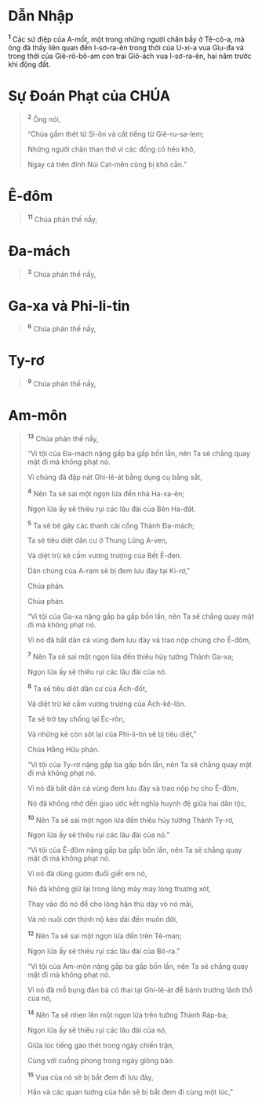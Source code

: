 # Dẫn Nhập

<sup><b>1</b></sup> Các sứ điệp của A-mốt, một trong những người chăn bầy ở Tê-cô-a, mà ông đã thấy liên quan đến I-sơ-ra-ên trong thời của U-xi-a vua Giu-đa và trong thời của Giê-rô-bô-am con trai Giô-ách vua I-sơ-ra-ên, hai năm trước khi động đất.

# Sự Ðoán Phạt của CHÚA

> <sup><b>2</b></sup> Ông nói,
>
> “Chúa gầm thét từ Si-ôn và cất tiếng từ Giê-ru-sa-lem;
>
> Những người chăn than thở vì các đồng cỏ héo khô,
>
> Ngay cả trên đỉnh Núi Cạt-mên cũng bị khô cằn.”

# Ê-đôm

> <sup><b>11</b></sup> Chúa phán thế nầy,

# Ða-mách

> <sup><b>3</b></sup> Chúa phán thế nầy,

# Ga-xa và Phi-li-tin

> <sup><b>6</b></sup> Chúa phán thế nầy,

# Ty-rơ

> <sup><b>9</b></sup> Chúa phán thế nầy,

# Am-môn

> <sup><b>13</b></sup> Chúa phán thế nầy,
>
> “Vì tội của Ða-mách nặng gấp ba gấp bốn lần, nên Ta sẽ chẳng quay mặt đi mà không phạt nó.
>
> Vì chúng đã đập nát Ghi-lê-át bằng dụng cụ bằng sắt,
>
> <sup><b>4</b></sup> Nên Ta sẽ sai một ngọn lửa đến nhà Ha-xa-ên;
>
> Ngọn lửa ấy sẽ thiêu rụi các lâu đài của Bên Ha-đát.
>
> <sup><b>5</b></sup> Ta sẽ bẻ gãy các thanh cài cổng Thành Ða-mách;
>
> Ta sẽ tiêu diệt dân cư ở Thung Lũng A-ven,
>
> Và diệt trừ kẻ cầm vương trượng của Bết Ê-đen.
>
> Dân chúng của A-ram sẽ bị đem lưu đày tại Ki-rơ,”
>
> Chúa phán.
>
> Chúa phán.
>
> “Vì tội của Ga-xa nặng gấp ba gấp bốn lần, nên Ta sẽ chẳng quay mặt đi mà không phạt nó.
>
> Vì nó đã bắt dân cả vùng đem lưu đày và trao nộp chúng cho Ê-đôm,
>
> <sup><b>7</b></sup> Nên Ta sẽ sai một ngọn lửa đến thiêu hủy tường Thành Ga-xa;
>
> Ngọn lửa ấy sẽ thiêu rụi các lâu đài của nó.
>
> <sup><b>8</b></sup> Ta sẽ tiêu diệt dân cư của Ách-đốt,
>
> Và diệt trừ kẻ cầm vương trượng của Ách-kê-lôn.
>
> Ta sẽ trở tay chống lại Éc-rôn,
>
> Và những kẻ còn sót lại của Phi-li-tin sẽ bị tiêu diệt,”
>
> Chúa Hằng Hữu phán.
>
> “Vì tội của Ty-rơ nặng gấp ba gấp bốn lần, nên Ta sẽ chẳng quay mặt đi mà không phạt nó.
>
> Vì nó đã bắt dân cả vùng đem lưu đày và trao nộp họ cho Ê-đôm,
>
> Nó đã không nhớ đến giao ước kết nghĩa huynh đệ giữa hai dân tộc,
>
> <sup><b>10</b></sup> Nên Ta sẽ sai một ngọn lửa đến thiêu hủy tường Thành Ty-rơ,
>
> Ngọn lửa ấy sẽ thiêu rụi các lâu đài của nó.”
>
> “Vì tội của Ê-đôm nặng gấp ba gấp bốn lần, nên Ta sẽ chẳng quay mặt đi mà không phạt nó.
>
> Vì nó đã dùng gươm đuổi giết em nó,
>
> Nó đã không giữ lại trong lòng mảy may lòng thương xót,
>
> Thay vào đó nó để cho lòng hận thù dày vò nó mãi,
>
> Và nó nuôi cơn thịnh nộ kéo dài đến muôn đời,
>
> <sup><b>12</b></sup> Nên Ta sẽ sai một ngọn lửa đến trên Tê-man;
>
> Ngọn lửa ấy sẽ thiêu rụi các lâu đài của Bô-ra.”
>
> “Vì tội của Am-môn nặng gấp ba gấp bốn lần, nên Ta sẽ chẳng quay mặt đi mà không phạt nó.
>
> Vì nó đã mổ bụng đàn bà có thai tại Ghi-lê-át để bành trướng lãnh thổ của nó,
>
> <sup><b>14</b></sup> Nên Ta sẽ nhen lên một ngọn lửa trên tường Thành Ráp-ba;
>
> Ngọn lửa ấy sẽ thiêu rụi các lâu đài của nó,
>
> Giữa lúc tiếng gào thét trong ngày chiến trận,
>
> Cùng với cuồng phong trong ngày giông bão.
>
> <sup><b>15</b></sup> Vua của nó sẽ bị bắt đem đi lưu đày,
>
> Hắn và các quan tướng của hắn sẽ bị bắt đem đi cùng một lúc,”
